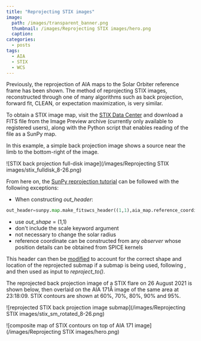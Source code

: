 ```yaml
---
title: "Reprojecting STIX images"
image: 
  path: /images/transparent_banner.png
  thumbnail: /images/Reprojecting STIX images/hero.png
  caption:
categories:
  - posts
tags:
  - AIA
  - STIX
  - WCS
---
```


Previously, the reprojection of AIA maps to the Solar Orbiter reference frame has been shown. The method of reprojecting STIX images, reconstructed through one of many algorithms such as back projection, forward fit, CLEAN, or expectation maximization, is very similar. 

To obtain a STIX image map, visit the [STIX Data Center](https://datacenter.stix.i4ds.net/) and download a FITS file from the Image Preview archive (currently only available to registered users), along with the Python script that enables reading of the file as a SunPy map.

In this example, a simple back projection image shows a source near the limb to the bottom-right of the image.

![STIX back projection full-disk image](/images/Reprojecting STIX images/stix_fulldisk_8-26.png)

From here on, the [SunPy reprojection tutorial](https://docs.sunpy.org/en/stable/generated/gallery/map_transformations/reprojection_different_observers.html#sphx-glr-generated-gallery-map-transformations-reprojection-different-observers-py) can be followed with the following exceptions:

* When constructing _out_header_:
```python 
out_header=sunpy.map.make_fitswcs_header((1,1),aia_map.reference_coordinate,wavelength=aia_map.wavelength)
```
  * use _out_shape_ = (1,1)
  * don't include the scale keyword argument
  * not necessary to change the solar radius
  * reference coordinate can be constructed from any _observer_ whose position details can be obtained from SPICE kernels

This header can then be [modified](https://elastufka.github.io/SAX-XRS_figures/posts/2022/01/18/A-faster-way-of-reprojecting-AIA-cutouts.html) to account for the correct shape and location of the reprojected submap if a submap is being used, following , and then used as input to _reproject_to()_.

The reprojected back projection image of a STIX flare on 26 August 2021 is shown below, then overlaid on the AIA 171Å image of the same area at 23:18:09. STIX contours are shown at 60%, 70%, 80%, 90% and 95%.

![reprojected STIX back projection image submap](/images/Reprojecting STIX images/stix_sm_rotated_8-26.png)

![composite map of STIX contours on top of AIA 171 image](/images/Reprojecting STIX images/hero.png)
